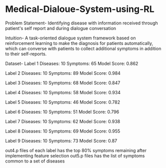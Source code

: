 # Medical-Dialoue-System-using-RL

Problem Statement- Identifying disease with information received through patient's self report and during dialogue conversation 

Intuition- A task-oriented dialogue system framework based on reinforcement learning to make the diagnosis for patients automatically, which can converse with patients to collect additional symptoms in addition to their self-reports.

Dataset-
Label 1 
Diseases: 10
Symptoms: 65
Model Score: 0.862

Label 2
Diseases: 10
Symptoms: 89
Model Score: 0.984

Label 3 
Diseases: 10
Symptoms: 68
Model Score: 0.847

Label 4
Diseases: 10
Symptoms: 58
Model Score: 0.934

Label 5
Diseases: 10
Symptoms: 46
Model Score: 0.782

Label 6
Diseases: 10
Symptoms: 51
Model Score: 0.796

Label 7
Diseases: 10
Symptoms: 62
Model Score: 0.938

Label 8 
Diseases: 10
Symptoms: 69
Model Score: 0.955

Label 9
Diseases: 10
Symptoms: 73
Model Score: 0.87

out4.p files of each label has the top 80% symptoms remaining after implementing feature selection
out5.p files has the list of symptoms common to a set of diseases

